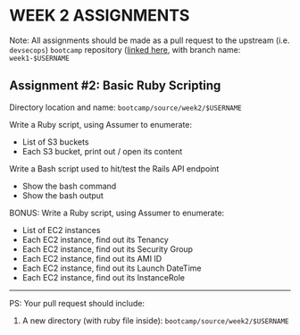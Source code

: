 # WEEK 2 ASSIGNMENTS

Note: All assignments should be made as a pull request to the upstream (i.e. `devsecops`) `bootcamp` repository ([linked here](https://github.com/devsecops/bootcamp), with branch name: `week1-$USERNAME`

## Assignment \#2: Basic Ruby Scripting
Directory location and name: `bootcamp/source/week2/$USERNAME`

Write a Ruby script, using Assumer to enumerate:
  - List of S3 buckets
  - Each S3 bucket, print out / open its content

Write a Bash script used to hit/test the Rails API endpoint
  - Show the bash command
  - Show the bash output

BONUS:
Write a Ruby script, using Assumer to enumerate:
  - List of EC2 instances
  - Each EC2 instance, find out its Tenancy
  - Each EC2 instance, find out its Security Group
  - Each EC2 instance, find out its AMI ID
  - Each EC2 instance, find out its Launch DateTime
  - Each EC2 instance, find out its InstanceRole
-----
PS: Your pull request should include:

1. A new directory (with ruby file inside): `bootcamp/source/week2/$USERNAME`
